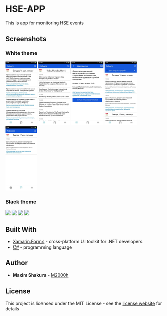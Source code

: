 # HSE-APP
This is app for monitoring HSE events

## Screenshots

### White theme

<p float="left">
  <img src="/screenshots/main_rus_white.jpg" width="20%" />
  <img src="/screenshots/main_en_white.jpg" width="20%" />
  <img src="/screenshots/event_white_rus.jpg" width="20%" />
  <img src="/screenshots/search_rus_white.jpg" width="20%" /> 
  <img src="/screenshots/fav_rus_white.jpg" width="20%" />
</p>


### Black theme

<p float="left">
  <img src="https://pp.userapi.com/c845216/v845216080/1f1e70/K4VDmEZfsEQ.jpg" width="20%" />
  <img src="https://pp.userapi.com/c853624/v853624482/27c77/w5zAYbOUcuM.jpg" width="20%" />
  <img src="https://pp.userapi.com/c846320/v846320080/1e71e7/hGsKWd8xGtw.jpg" width="20%" />
  <img src="https://pp.userapi.com/c851536/v851536482/100cfa/DyDPu6-fQRw.jpg" width="20%" /> 
</p>

## Built With

* [Xamarin.Forms](https://docs.microsoft.com/en-us/xamarin/xamarin-forms/) - cross-platform UI toolkit for .NET developers.
* [C#](https://docs.microsoft.com/en-us/dotnet/csharp/) - programming language

## Author

* **Maxim Shakura** - [M2000h](https://github.com/M2000h)

## License

This project is licensed under the MIT License - see the [license website](https://opensource.org/licenses/MIT) for details
